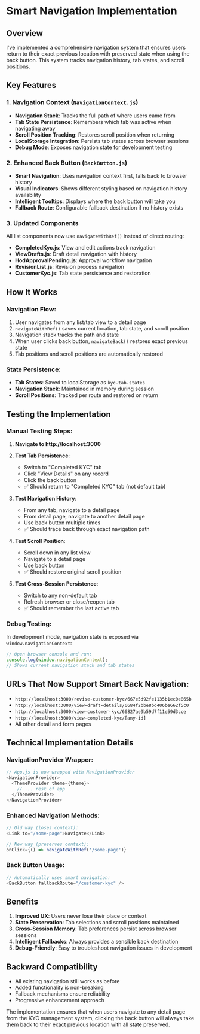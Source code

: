 # Smart Navigation Implementation

## Overview
I've implemented a comprehensive navigation system that ensures users return to their exact previous location with preserved state when using the back button. This system tracks navigation history, tab states, and scroll positions.

## Key Features

### 1. Navigation Context (`NavigationContext.js`)
- **Navigation Stack**: Tracks the full path of where users came from
- **Tab State Persistence**: Remembers which tab was active when navigating away
- **Scroll Position Tracking**: Restores scroll position when returning
- **LocalStorage Integration**: Persists tab states across browser sessions
- **Debug Mode**: Exposes navigation state for development testing

### 2. Enhanced Back Button (`BackButton.js`)
- **Smart Navigation**: Uses navigation context first, falls back to browser history
- **Visual Indicators**: Shows different styling based on navigation history availability
- **Intelligent Tooltips**: Displays where the back button will take you
- **Fallback Route**: Configurable fallback destination if no history exists

### 3. Updated Components
All list components now use `navigateWithRef()` instead of direct routing:
- **CompletedKyc.js**: View and edit actions track navigation
- **ViewDrafts.js**: Draft detail navigation with history
- **HodApprovalPending.js**: Approval workflow navigation
- **RevisionList.js**: Revision process navigation
- **CustomerKyc.js**: Tab state persistence and restoration

## How It Works

### Navigation Flow:
1. User navigates from any list/tab view to a detail page
2. `navigateWithRef()` saves current location, tab state, and scroll position
3. Navigation stack tracks the path and state
4. When user clicks back button, `navigateBack()` restores exact previous state
5. Tab positions and scroll positions are automatically restored

### State Persistence:
- **Tab States**: Saved to localStorage as `kyc-tab-states`
- **Navigation Stack**: Maintained in memory during session
- **Scroll Positions**: Tracked per route and restored on return

## Testing the Implementation

### Manual Testing Steps:
1. **Navigate to http://localhost:3000**
2. **Test Tab Persistence**:
   - Switch to "Completed KYC" tab
   - Click "View Details" on any record
   - Click the back button
   - ✅ Should return to "Completed KYC" tab (not default tab)

3. **Test Navigation History**:
   - From any tab, navigate to a detail page
   - From detail page, navigate to another detail page
   - Use back button multiple times
   - ✅ Should trace back through exact navigation path

4. **Test Scroll Position**:
   - Scroll down in any list view
   - Navigate to a detail page
   - Use back button
   - ✅ Should restore original scroll position

5. **Test Cross-Session Persistence**:
   - Switch to any non-default tab
   - Refresh browser or close/reopen tab
   - ✅ Should remember the last active tab

### Debug Testing:
In development mode, navigation state is exposed via `window.navigationContext`:
```javascript
// Open browser console and run:
console.log(window.navigationContext);
// Shows current navigation stack and tab states
```

## URLs That Now Support Smart Back Navigation:
- `http://localhost:3000/revise-customer-kyc/667e5d92fe1135b1ec0e865b`
- `http://localhost:3000/view-draft-details/6684f2bbe8bd406be662f5c0`
- `http://localhost:3000/view-customer-kyc/66827ae9b59d7f11e59d3cce`
- `http://localhost:3000/view-completed-kyc/[any-id]`
- All other detail and form pages

## Technical Implementation Details

### NavigationProvider Wrapper:
```javascript
// App.js is now wrapped with NavigationProvider
<NavigationProvider>
  <ThemeProvider theme={theme}>
    // ... rest of app
  </ThemeProvider>
</NavigationProvider>
```

### Enhanced Navigation Methods:
```javascript
// Old way (loses context):
<Link to="/some-page">Navigate</Link>

// New way (preserves context):
onClick={() => navigateWithRef('/some-page')}
```

### Back Button Usage:
```javascript
// Automatically uses smart navigation:
<BackButton fallbackRoute="/customer-kyc" />
```

## Benefits
1. **Improved UX**: Users never lose their place or context
2. **State Preservation**: Tab selections and scroll positions maintained
3. **Cross-Session Memory**: Tab preferences persist across browser sessions
4. **Intelligent Fallbacks**: Always provides a sensible back destination
5. **Debug-Friendly**: Easy to troubleshoot navigation issues in development

## Backward Compatibility
- All existing navigation still works as before
- Added functionality is non-breaking
- Fallback mechanisms ensure reliability
- Progressive enhancement approach

The implementation ensures that when users navigate to any detail page from the KYC management system, clicking the back button will always take them back to their exact previous location with all state preserved.
